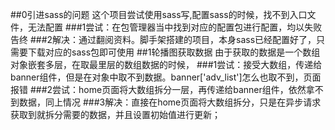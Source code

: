 ##0引进sass的问题
  这个项目尝试使用sass写,配置sass的时候，找不到入口文件，无法配置
  ###1尝试：在包管理器当中找到对应的配置包进行配置，均以失败告终
  ###2解决：通过翻阅资料。脚手架搭建的项目，本身sass已经配置好了，只需要下载对应的sass包即可使用
##1轮播图获取数据
  由于获取的数据是一个数组对象嵌套多层，在取最里层的数组数据的时候，
  ###1尝试：接受大数组，传递给banner组件，但是在对象中取不到数据。banner['adv_list']怎么也取不到，页面报错
  ###2尝试：home页面将大数组拆分一层，再传递给banner组件，依然拿不到数据，同上情况
  ###3解决：直接在home页面将大数组拆分，只是在异步请求获取到就拆分需要的数据，并且设置初始值进行更新；